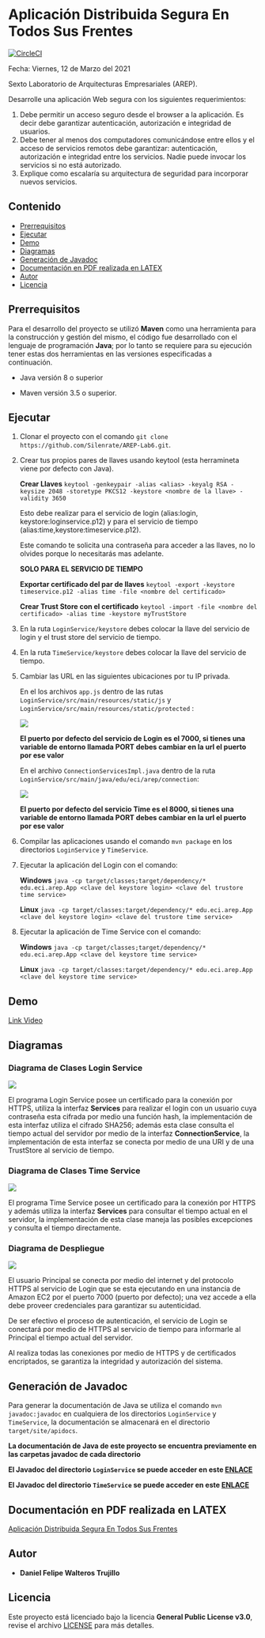 # Aplicación Distribuida Segura En Todos Sus Frentes

[![CircleCI](https://circleci.com/gh/Silenrate/AREP-Lab6.svg?style=svg)](https://app.circleci.com/pipelines/github/Silenrate/AREP-Lab6)

Fecha: Viernes, 12 de Marzo del 2021

Sexto Laboratorio de Arquitecturas Empresariales (AREP).

Desarrolle una aplicación Web segura con los siguientes requerimientos:

1. Debe permitir un acceso seguro desde el browser a la aplicación. Es decir debe garantizar autenticación, autorización e integridad de usuarios.
2. Debe tener al menos dos computadores comunicándose entre ellos y el acceso de servicios remotos debe garantizar: autenticación, autorización e integridad entre los servicios. Nadie puede invocar los servicios si no está autorizado.
3. Explique como escalaría su arquitectura de seguridad para incorporar nuevos servicios.

## Contenido

  - [Prerrequisitos](#prerrequisitos)
  - [Ejecutar](#ejecutar)
  - [Demo](#demo)
  - [Diagramas](#diagramas)
  - [Generación de Javadoc](#generación-de-javadoc)
  - [Documentación en PDF realizada en LATEX](#documentación-en-PDF-realizada-en-LATEX)
  - [Autor](#autor)
  - [Licencia](#licencia)

## Prerrequisitos

Para el desarrollo del proyecto se utilizó **Maven** como una herramienta para la construcción y gestión del mismo, el código fue desarrollado con el lenguaje de programación **Java**; por lo tanto se requiere para su ejecución tener estas dos herramientas en las versiones especificadas a continuación.

  - Java versión 8 o superior
  
  - Maven versión 3.5 o superior.

## Ejecutar

  1. Clonar el proyecto con el comando `git clone https://github.com/Silenrate/AREP-Lab6.git`.
  2. Crear tus propios pares de llaves usando keytool (esta herramineta viene por defecto con Java).
     
     **Crear Llaves** `keytool -genkeypair -alias <alias> -keyalg RSA -keysize 2048 -storetype PKCS12 -keystore <nombre de la llave> -validity 3650`
     
     Esto debe realizar para el servicio de login (alias:login, keystore:loginservice.p12) y para el servicio de tiempo (alias:time,keystore:timeservice.p12).
     
     Este comando te solicita una contraseña para acceder a las llaves, no lo olvides porque lo necesitarás mas adelante.
     
     **SOLO PARA EL SERVICIO DE TIEMPO**
     
     **Exportar certificado del par de llaves** `keytool -export -keystore timeservice.p12 -alias time -file <nombre del certificado>`
     
     **Crear Trust Store con el certificado** `keytool -import -file <nombre del certificado> -alias time -keystore myTrustStore`
     
  3. En la ruta `LoginService/keystore` debes colocar la llave del servicio de login y el trust store del servicio de tiempo.
 
  4. En la ruta `TimeService/keystore` debes colocar la llave del servicio de tiempo.
     
  5. Cambiar las URL en las siguientes ubicaciones por tu IP privada.
  
     En el los archivos `app.js` dentro de las rutas `LoginService/src/main/resources/static/js` y `LoginService/src/main/resources/static/protected` :
     
     ![](img/change1.PNG)
     
     **El puerto por defecto del servicio de Login es el 7000, si tienes una variable de entorno llamada PORT debes cambiar en la url el puerto por ese valor**
     
     En el archivo `ConnectionServicesImpl.java` dentro de la ruta `LoginService/src/main/java/edu/eci/arep/connection`:
     
     ![](img/change2.PNG)
     
     **El puerto por defecto del servicio Time es el 8000, si tienes una variable de entorno llamada PORT debes cambiar en la url el puerto por ese valor**
     
  6. Compilar las aplicaciones usando el comando `mvn package` en los directorios `LoginService` y `TimeService`.
  7. Ejecutar la aplicación del Login con el comando:
  
      **Windows** `java -cp target/classes;target/dependency/* edu.eci.arep.App <clave del keystore login> <clave del trustore time service>`
      
      **Linux** `java -cp target/classes:target/dependency/* edu.eci.arep.App <clave del keystore login> <clave del trustore time service>`
      
  8. Ejecutar la aplicación de Time Service con el comando:
  
      **Windows** `java -cp target/classes;target/dependency/* edu.eci.arep.App <clave del keystore time service>`
      
      **Linux** `java -cp target/classes:target/dependency/* edu.eci.arep.App <clave del keystore time service>`

## Demo

[Link Video](https://youtu.be/vPMGwsXQnZo)

## Diagramas

### Diagrama de Clases Login Service

![](diagrams/LoginService.png)

El programa Login Service posee un certificado para la conexión por HTTPS, utiliza la interfaz **Services** para realizar el login con un usuario cuya contraseña esta cifrada por medio una función hash, la implementación de esta interfaz utiliza el cifrado SHA256; además esta clase consulta el tiempo actual del servidor por medio de la interfaz **ConnectionService**, la implementación de esta interfaz se conecta por medio de una URI y de una TrustStore al servicio de tiempo.

### Diagrama de Clases Time Service

![](diagrams/TimeService.png)

El programa Time Service posee un certificado para la conexión por HTTPS y además utiliza la interfaz **Services** para consultar el tiempo actual en el servidor, la implementación de esta clase maneja las posibles excepciones y consulta el tiempo directamente.

### Diagrama de Despliegue

![](diagrams/deploy.png)

El usuario Principal se conecta por medio del internet y del protocolo HTTPS al servicio de Login que se esta ejecutando en una instancia de Amazon EC2 por el puerto 7000 (puerto por defecto); una vez accede a ella debe proveer credenciales para garantizar su autenticidad.

De ser efectivo el proceso de autenticación, el servicio de Login se conectará por medio de HTTPS al servicio de tiempo para informarle al Principal el tiempo actual del servidor.

Al realiza todas las conexiones por medio de HTTPS y de certificados encriptados, se garantiza la integridad y autorización del sistema.

## Generación de Javadoc

Para generar la documentación de Java se utiliza el comando `mvn javadoc:javadoc` en cualquiera de los directorios `LoginService` y `TimeService`, la documentación se almacenará en el directorio `target/site/apidocs`.

**La documentación de Java de este proyecto se encuentra previamente en las carpetas javadoc de cada directorio**

**El Javadoc del directorio `LoginService` se puede acceder en este [ENLACE](LoginService/javadoc/)**

**El Javadoc del directorio `TimeService` se puede acceder en este [ENLACE](TimeService/javadoc/)**

## Documentación en PDF realizada en LATEX

[Aplicación Distribuida Segura En Todos Sus Frentes](AplicacionDistribuidaSeguraEnTodosSusFrentes.pdf)

## Autor

  - **Daniel Felipe Walteros Trujillo**

## Licencia

Este proyecto está licenciado bajo la licencia **General Public License v3.0**, revise el archivo [LICENSE](LICENSE) para más detalles.
